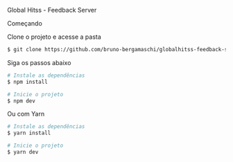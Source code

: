 Global Hitss - Feedback Server

Começando

Clone o projeto e acesse a pasta

```bash
$ git clone https://github.com/bruno-bergamaschi/globalhitss-feedback-server.git && cd globalhitss-feedback-server
```

Siga os passos abaixo

```bash
# Instale as dependências
$ npm install

# Inicie o projeto
$ npm dev

```

Ou com Yarn

```bash
# Instale as dependências
$ yarn install

# Inicie o projeto
$ yarn dev

```

